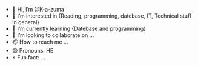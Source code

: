 - 👋 Hi, I’m @K-a-zuma
- 👀 I’m interested in {Reading, programming, datebase, IT, Technical stuff in general}
- 🌱 I’m currently learning {Datebase and programming}
- 💞️ I’m looking to collaborate on ...
- 📫 How to reach me ...
- 😄 Pronouns: HE
- ⚡ Fun fact: ...

<!---
K-a-zuma/K-a-zuma is a ✨ special ✨ repository because its `README.md` (this file) appears on your GitHub profile.
You can click the Preview link to take a look at your changes.
--->
